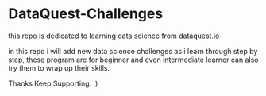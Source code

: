 # DataQuest-Challenges
this repo is dedicated to learning data science from dataquest.io


in this repo i will add new data science challenges as i learn through step by step,
these program are for beginner and even intermediate learner can also try them to wrap up their skills.

Thanks Keep Supporting. :)
